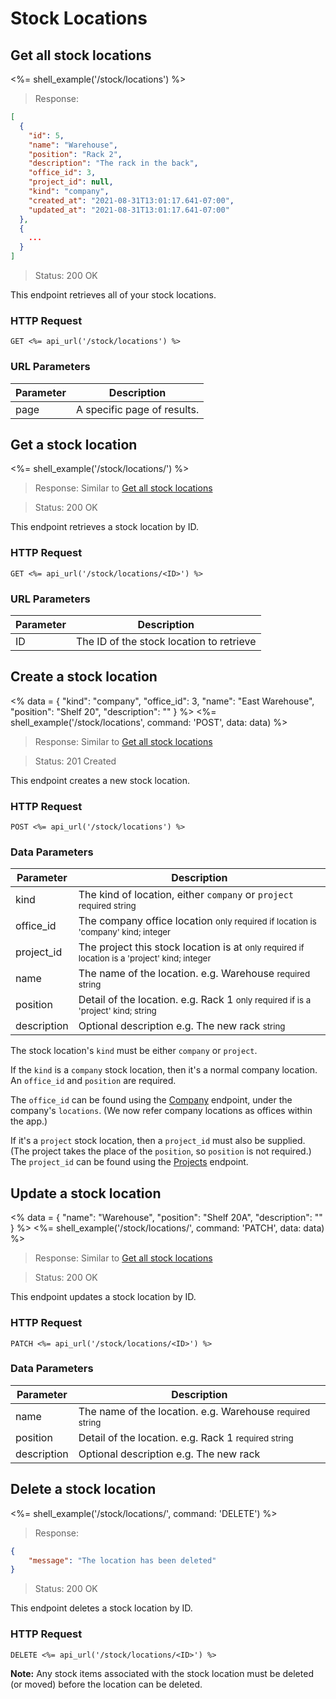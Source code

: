 # Stock Locations

## Get all stock locations

<%= shell_example('/stock/locations') %>

> Response:

```json
[
  {
    "id": 5,
    "name": "Warehouse",
    "position": "Rack 2",
    "description": "The rack in the back",
    "office_id": 3,
    "project_id": null,
    "kind": "company",
    "created_at": "2021-08-31T13:01:17.641-07:00",
    "updated_at": "2021-08-31T13:01:17.641-07:00"
  },
  {
    ...
  }
]
```

> Status: 200 OK

This endpoint retrieves all of your stock locations.

### HTTP Request

`GET <%= api_url('/stock/locations') %>`

### URL Parameters

Parameter | Description
--------- | -----------
page | A specific page of results.


## Get a stock location

<%= shell_example('/stock/locations/<ID>') %>

> Response: Similar to [Get all stock locations](#get-all-stock-locations)

> Status: 200 OK

This endpoint retrieves a stock location by ID.

### HTTP Request

`GET <%= api_url('/stock/locations/<ID>') %>`

### URL Parameters

Parameter | Description
--------- | -----------
ID | The ID of the stock location to retrieve


## Create a stock location
<%
  data =
    {
      "kind": "company",
      "office_id": 3,
      "name": "East Warehouse",
      "position": "Shelf 20",
      "description": ""
    }
%>
<%= shell_example('/stock/locations', command: 'POST', data: data) %>

> Response: Similar to [Get all stock locations](#get-all-stock-locations)

> Status: 201 Created

This endpoint creates a new stock location.

### HTTP Request

`POST <%= api_url('/stock/locations') %>`

### Data Parameters

Parameter | Description
--------- | -----------
kind | The kind of location, either `company` or `project` <small>required string</small>
office_id | The company office location <small>only required if location is 'company' kind; integer</small>
project_id | The project this stock location is at <small>only required if location is a 'project' kind; integer</small>
name | The name of the location. e.g. Warehouse <small>required string</small>
position | Detail of the location. e.g. Rack 1 <small>only required if is a 'project' kind; string</small>
description | Optional description e.g. The new rack <small>string</small>

The stock location's `kind` must be either `company` or `project`.

If the `kind` is a `company` stock location, then it's a normal company location. An `office_id` and `position` are required.

The `office_id` can be found using the [Company](#company) endpoint, under the company's `locations`. (We now refer company locations as offices within the app.)

If it's a `project` stock location, then a `project_id` must also be supplied. (The project takes the place of the `position`, so `position` is not required.) The `project_id` can be found using the [Projects](#projects) endpoint.


## Update a stock location
<%
  data =
    {
      "name": "Warehouse",
      "position": "Shelf 20A",
      "description": ""
    }
%>
<%= shell_example('/stock/locations/<ID>', command: 'PATCH', data: data) %>

> Response: Similar to [Get all stock locations](#get-all-stock-locations)

> Status: 200 OK

This endpoint updates a stock location by ID.

### HTTP Request

`PATCH <%= api_url('/stock/locations/<ID>') %>`

### Data Parameters

Parameter | Description
--------- | -----------
name | The name of the location. e.g. Warehouse <small>required string</small>
position | Detail of the location. e.g. Rack 1 <small>required string</small>
description | Optional description e.g. The new rack


## Delete a stock location

<%= shell_example('/stock/locations/<ID>', command: 'DELETE') %>

> Response:

```json
{
    "message": "The location has been deleted"
}
```

> Status: 200 OK

This endpoint deletes a stock location by ID.

### HTTP Request

`DELETE <%= api_url('/stock/locations/<ID>') %>`

<aside><strong>Note:</strong> Any stock items associated with the stock location must be deleted (or moved) before the location can be deleted.</aside>
